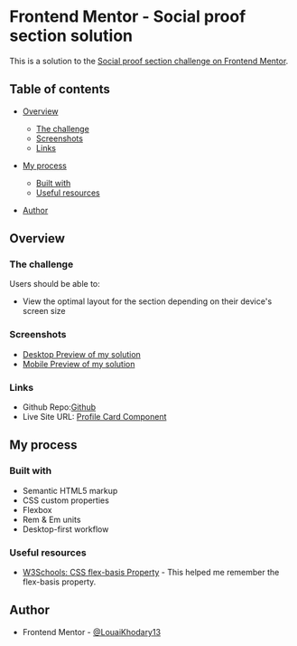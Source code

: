 # Frontend Mentor - Social proof section solution

This is a solution to the [Social proof section challenge on Frontend Mentor](https://www.frontendmentor.io/challenges/social-proof-section-6e0qTv_bA).

## Table of contents

- [Overview](#overview)
  - [The challenge](#the-challenge)
  - [Screenshots](#screenshots)
  - [Links](#links)
- [My process](#my-process)

  - [Built with](#built-with)
  - [Useful resources](#useful-resources)

- [Author](#author)

## Overview

### The challenge

Users should be able to:

- View the optimal layout for the section depending on their device's screen size

### Screenshots

- [Desktop Preview of my solution](solution-screenshots/desktop-preview.png)
- [Mobile Preview of my solution](solution-screenshots/mobile-preview.png)

### Links

- Github Repo:[Github](https://github.com/LouaiKhodary13/social-proof-section)
- Live Site URL: [ Profile Card Component](https://social-profile-component-frontendment.netlify.app/)

## My process

### Built with

- Semantic HTML5 markup
- CSS custom properties
- Flexbox
- Rem & Em units
- Desktop-first workflow

### Useful resources

- [W3Schools: CSS flex-basis Property](https://www.w3schools.com/cssref/css3_pr_flex-basis.asp) - This helped me remember the flex-basis property.

## Author

- Frontend Mentor - [@LouaiKhodary13](https://www.frontendmentor.io/profile/LouaiKhodary13)

